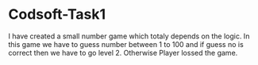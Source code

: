 # Codsoft-Task1
I have created a small number game which totaly depends on the logic. In this game we have to guess number between 1 to 100 and if guess no is correct then we have to go level 2. Otherwise Player lossed the game.
